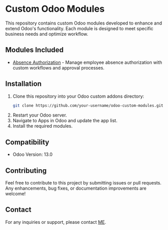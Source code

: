 # Custom Odoo Modules  

This repository contains custom Odoo modules developed to enhance and extend Odoo's functionality. Each module is designed to meet specific business needs and optimize workflow.  

## Modules Included  
- [Absence Authorization](modules/absence_authorization) - Manage employee absence authorization with custom workflows and approval processes.  

## Installation  
1. Clone this repository into your Odoo custom addons directory:  
    ```bash
    git clone https://github.com/your-username/odoo-custom-modules.git
    ```
2. Restart your Odoo server.  
3. Navigate to Apps in Odoo and update the app list.  
4. Install the required modules.  

## Compatibility  
- Odoo Version: 13.0  

## Contributing  
Feel free to contribute to this project by submitting issues or pull requests. Any enhancements, bug fixes, or documentation improvements are welcome!  

## Contact  
For any inquiries or support, please contact [ME](mailto:saraah.djou@gmail.com).  
